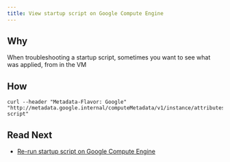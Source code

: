 ```yaml
---
title: View startup script on Google Compute Engine
---
```


## Why

When troubleshooting a startup script, sometimes you want to see what was applied, from in the VM

## How

```shell
curl --header "Metadata-Flavor: Google" "http://metadata.google.internal/computeMetadata/v1/instance/attributes/startup-script"
```

## Read Next

* [Re-run startup script on Google Compute Engine](re-run-startup-script-google-compute-engine.md)